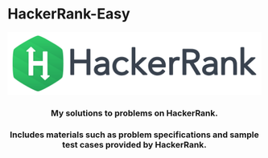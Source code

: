 # HackerRank-Easy


<p align="center" margin-top="20px;">
	<a href="https://www.hackerrank.com/BadDuke"><img src="https://github.com/BadDuke/HackerRank-Easy/blob/master/HackerRankLogoBanner.png" ></a>
</p>
<h3 align="center">My solutions to problems on HackerRank.</h3>
<h3 align="center">Includes materials such as problem specifications and sample test cases provided by HackerRank.</h3>
